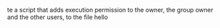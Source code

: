 te a script that adds execution permission to the owner, the group owner and the other users, to the file hello

